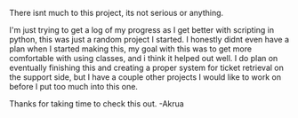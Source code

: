 There isnt much to this project, its not serious or anything.

I'm just trying to get a log of my progress as I get better with scripting in python, this was just a random project I started.
I honestly didnt even have a plan when I started making this, my goal with this was to get more comfortable with using classes, and i think it helped out well.
I do plan on eventually finishing this and creating a proper system for ticket retrieval on the support side, but I have a couple other projects I would like to work on before I put too much into this one.

Thanks for taking time to check this out.
-Akrua
